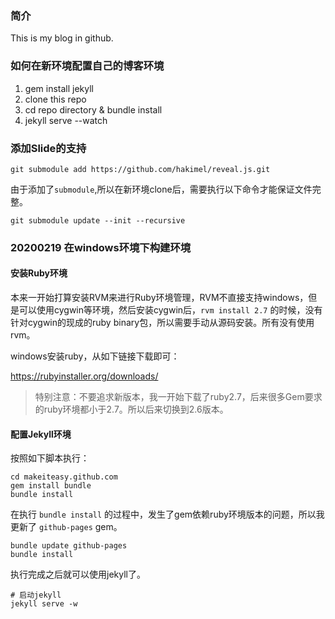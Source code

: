 ### 简介

This is my blog in github.

### 如何在新环境配置自己的博客环境

1. gem install jekyll
2. clone this repo
3. cd repo directory & bundle install
4. jekyll serve --watch


### 添加Slide的支持

```
git submodule add https://github.com/hakimel/reveal.js.git
```

由于添加了`submodule`,所以在新环境clone后，需要执行以下命令才能保证文件完整。

```
git submodule update --init --recursive
```

### 20200219 在windows环境下构建环境

#### 安装Ruby环境

本来一开始打算安装RVM来进行Ruby环境管理，RVM不直接支持windows，但是可以使用cygwin等环境，然后安装cygwin后，`rvm install 2.7` 的时候，没有针对cygwin的现成的ruby binary包，所以需要手动从源码安装。所有没有使用rvm。

windows安装ruby，从如下链接下载即可：

https://rubyinstaller.org/downloads/

> 特别注意：不要追求新版本，我一开始下载了ruby2.7，后来很多Gem要求的ruby环境都小于2.7。所以后来切换到2.6版本。

#### 配置Jekyll环境

按照如下脚本执行：

```
cd makeiteasy.github.com
gem install bundle
bundle install
```

在执行 `bundle install` 的过程中，发生了gem依赖ruby环境版本的问题，所以我更新了 `github-pages` gem。

```
bundle update github-pages
bundle install
```

执行完成之后就可以使用jekyll了。

```
# 启动jekyll
jekyll serve -w
```